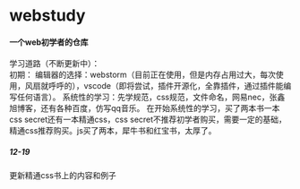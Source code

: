 # webstudy

#### 一个web初学者的仓库


学习道路（不断更新中）：<br>
初期：
编辑器的选择：webstorm（目前正在使用，但是内存占用过大，每次使用，风扇就呼呼的），vscode（即将尝试，插件开源化，全靠插件，通过插件能编写任何语言）。
系统性的学习：先学规范，css规范，文件命名，网易nec，张鑫旭博客，还有各种百度，仿写qq音乐。
在开始系统性的学习，买了两本书一本css secret还有一本精通css，css secret不推荐初学者购买，需要一定的基础，精通css推荐购买。js买了两本，犀牛书和红宝书，太厚了。

##### 12-19
更新精通css书上的内容和例子
